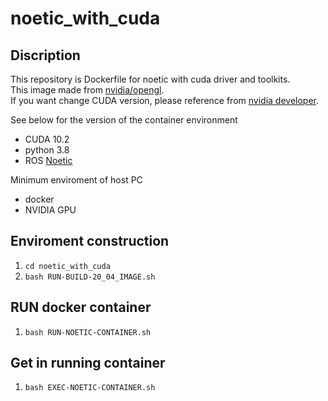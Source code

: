 # noetic_with_cuda

## Discription
This repository is Dockerfile for noetic with cuda driver and toolkits.<br>
This image made from [nvidia/opengl](https://hub.docker.com/r/nvidia/opengl).<br>
If you want change CUDA version, please reference from [nvidia developer](https://developer.nvidia.com/cuda-downloads).<br>

See below for the version of the container environment<br>
- CUDA 10.2
- python 3.8
- ROS [Noetic](http://wiki.ros.org/noetic/Installation/Ubuntu) <br>

Minimum enviroment of host PC<br>
- docker
- NVIDIA GPU

## Enviroment construction
1. ```cd noetic_with_cuda```
2. ```bash RUN-BUILD-20_04_IMAGE.sh```

## RUN docker container
1. ```bash RUN-NOETIC-CONTAINER.sh```

## Get in running container
1. ```bash EXEC-NOETIC-CONTAINER.sh```
